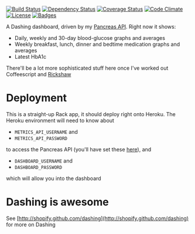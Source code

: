 [![Build Status](http://img.shields.io/travis/pikesley/d.svg)](https://travis-ci.org/pikesley/d)
[![Dependency Status](http://img.shields.io/gemnasium/pikesley/d.svg)](https://gemnasium.com/pikesley/d)
[![Coverage Status](http://img.shields.io/coveralls/pikesley/d.svg)](https://coveralls.io/r/pikesley/d)
[![Code Climate](http://img.shields.io/codeclimate/github/pikesley/d.svg)](https://codeclimate.com/github/pikesley/d)
[![License](http://img.shields.io/:license-mit-blue.svg)](http://pikesley.mit-license.org)
[![Badges](http://img.shields.io/:badges-6/6-ff6799.svg)](http://img.shields.io)

A Dashing dashboard, driven by my [Pancreas API](http://pancreas-api.herokuapp.com/). Right now it shows:

* Daily, weekly and 30-day blood-glucose graphs and averages
* Weekly breakfast, lunch, dinner and bedtime medication graphs and averages
* Latest HbA1c

There'll be a lot more sophisticated stuff here once I've worked out Coffeescript and [Rickshaw](http://code.shutterstock.com/rickshaw/)

# Deployment

This is a straight-up Rack app, it should deploy right onto Heroku. The Heroku environment will need to know about 

* `METRICS_API_USERNAME` and 
* `METRICS_API_PASSWORD` 

to access the Pancreas API (you'll have set these [here](http://pancreas-api.herokuapp.com/#dropbox-integration)), and 

* `DASHBOARD_USERNAME` and
* `DASHBOARD_PASSWORD`

which will allow you into the dashboard

# Dashing is awesome

See [http://shopify.github.com/dashing](http://shopify.github.com/dashing) for more on Dashing
